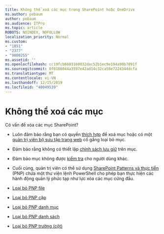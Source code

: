 ```yaml
---
title: Không thể xoá các mục trong SharePoint hoặc OneDrive
ms.author: pebaum
author: pebaum
ms.audience: ITPro
ms.topic: article
ROBOTS: NOINDEX, NOFOLLOW
localization_priority: Normal
ms.custom:
- "1851"
- "2377"
- "9000255"
ms.assetid: ''
ms.openlocfilehash: cc19fcb6603160032dac52b1ec9e194a90b7891f
ms.sourcegitcommit: 0f0186044a3597e42ad14c32ca58e7224344dcfa
ms.translationtype: MT
ms.contentlocale: vi-VN
ms.lasthandoff: 12/15/2019
ms.locfileid: "40049539"
---
```

# <a name="unable-to-delete-items"></a>Không thể xoá các mục

Có vấn đề xóa các mục SharePoint?

- Luôn đảm bảo rằng bạn có quyền [thích hợp](https://docs.microsoft.com/sharepoint/default-sharepoint-groups) để xoá mục hoặc có một [quản trị viên bộ sưu tập trang web](https://docs.microsoft.com/sharepoint/customize-sharepoint-site-permissions#add-change-or-remove-a-site-collection-administrator) cố gắng loại bỏ mục.

- Đảm bảo rằng không có thiết lập [chính sách lưu giữ](https://docs.microsoft.com/office365/securitycompliance/retention-policies) trên mục.

- Đảm bảo mục không được [kiểm tra](https://support.office.com/article/check-out-check-in-or-discard-changes-to-files-in-a-library-7e2c12a9-a874-4393-9511-1378a700f6de) cho người dùng khác.

- Cuối cùng, quản trị viên có thể sử dụng [SharePoint Patterns và thực tiễn](https://docs.microsoft.com/powershell/sharepoint/sharepoint-pnp/sharepoint-pnp-cmdlets?view=sharepoint-ps#installation) (PNP) chứa một thư viện lệnh PowerShell cho phép bạn thực hiện các hành động quản lý phức tạp như lực xóa các mục cứng đầu.
- [Loại bỏ PNP file](https://docs.microsoft.com/powershell/module/sharepoint-pnp/remove-pnpfile?view=sharepoint-ps)
- [Loại bỏ PNP cặp](https://docs.microsoft.com/powershell/module/sharepoint-pnp/remove-pnpfolder?view=sharepoint-ps)
- [Loại bỏ PNP danh mục](https://docs.microsoft.com/powershell/module/sharepoint-pnp/remove-pnplistitem?view=sharepoint-ps)
- [Loại bỏ PNP danh sách](https://docs.microsoft.com/powershell/module/sharepoint-pnp/remove-pnplist?view=sharepoint-ps)
- [Loại bỏ PNP trường (cột)](https://docs.microsoft.com/powershell/module/sharepoint-pnp/remove-pnpfield?view=sharepoint-ps)